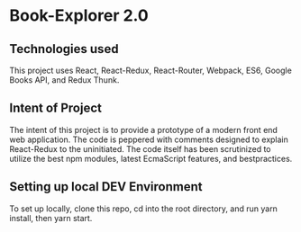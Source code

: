 # Book-Explorer 2.0

## Technologies used
This project uses React, React-Redux, React-Router, Webpack, ES6, Google Books API, and Redux Thunk.

## Intent of Project
The intent of this project is to provide a prototype of a modern front end web application. The code is peppered with comments designed to explain React-Redux to the uninitiated. The code itself has been scrutinized to utilize the best npm modules, latest EcmaScript features, and bestpractices.

## Setting up local DEV Environment
To set up locally, clone this repo, cd into the root directory, and run yarn install, then yarn start.


